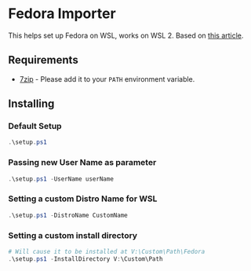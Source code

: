 # Fedora Importer

This helps set up Fedora on WSL, works on WSL 2. Based on [this article](https://fedoramagazine.org/wsl-fedora-33/).

## Requirements

- [7zip](https://www.7-zip.org/download.html) - Please add it to your `PATH` environment variable.

## Installing

### Default Setup

```powershell
.\setup.ps1
```

### Passing new User Name as parameter

```powershell
.\setup.ps1 -UserName userName
```

### Setting a custom Distro Name for WSL

```powershell
.\setup.ps1 -DistroName CustomName
```

### Setting a custom install directory

```powershell
# Will cause it to be installed at V:\Custom\Path\Fedora
.\setup.ps1 -InstallDirectory V:\Custom\Path
```